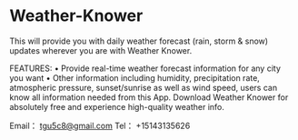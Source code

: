 # Weather-Knower

This will provide you with daily weather forecast (rain, storm & snow) updates wherever you are with Weather Knower.

FEATURES:
• Provide real-time weather forecast information for any city you want
• Other information including humidity, precipitation rate, atmospheric pressure, sunset/sunrise as well as wind speed, users can know all information needed from this App.
Download Weather Knower for absolutely free and experience high-quality weather info.

Email： tgu5c8@gmail.com
Tel： +15143135626
